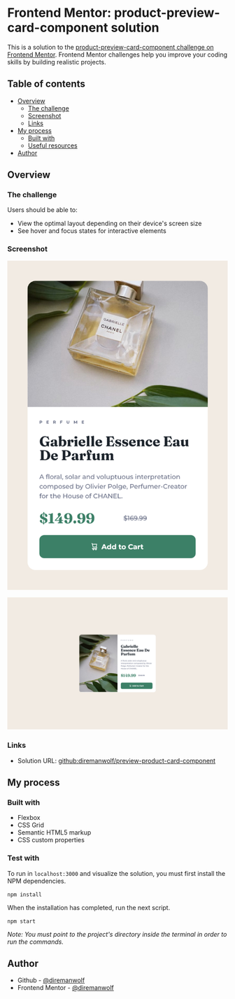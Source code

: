 # Frontend Mentor: product-preview-card-component solution

This is a solution to the [product-preview-card-component challenge on Frontend Mentor](https://www.frontendmentor.io/challenges/product-preview-card-component-GO7UmttRfa). Frontend Mentor challenges help you improve your coding skills by building realistic projects. 

## Table of contents

- [Overview](#overview)
  - [The challenge](#the-challenge)
  - [Screenshot](#screenshot)
  - [Links](#links)
- [My process](#my-process)
  - [Built with](#built-with)
  - [Useful resources](#useful-resources)
- [Author](#author)

## Overview

### The challenge

Users should be able to:

- View the optimal layout depending on their device's screen size
- See hover and focus states for interactive elements

### Screenshot

![mobile-version](./screenshot-evidence-mobile.png)

![desktop-version](./screenshot-evidence-desktop.png)

### Links

- Solution URL: [github:diremanwolf/preview-product-card-component](https://github.com/diremanwolf/product-preview-card-component)

## My process

### Built with

- Flexbox
- CSS Grid
- Semantic HTML5 markup
- CSS custom properties

### Test with

To run in `localhost:3000` and visualize the solution, you must first install the NPM dependencies.

```
npm install
```
When the installation has completed, run the next script.

```
npm start
```

*Note: You must point to the project's directory inside the terminal in order to run the commands.*

## Author

- Github - [@diremanwolf](https://github.com/diremanwolf)
- Frontend Mentor - [@diremanwolf](https://www.frontendmentor.io/profile/diremanwolf)
